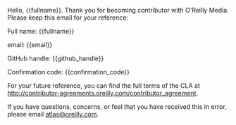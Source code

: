 Hello, {{fullname}}.  Thank you for becoming contributor with O'Reilly Media.  Please keep this email for your reference:

Full name: {{fullname}}

email: {{email}}

GitHub handle: {{github_handle}}

Confirmation code: {{confirmation_code}}


For your future reference, you can find the full terms of the CLA at http://contributor-agreements.oreilly.com/contributor_agreement.

If you have questions, concerns, or feel that you have received this in error, please email atlas@oreilly.com.
